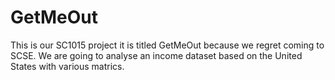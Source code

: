 # GetMeOut
This is our SC1015 project it is titled GetMeOut because we regret coming to SCSE.
We are going to analyse an income dataset based on the United States with various matrics.
